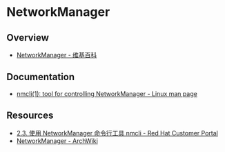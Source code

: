 # NetworkManager

## Overview

- [NetworkManager - 维基百科](https://zh.wikipedia.org/wiki/NetworkManager)

## Documentation

- [nmcli(1): tool for controlling NetworkManager - Linux man page](https://linux.die.net/man/1/nmcli)

## Resources

- [2.3. 使用 NetworkManager 命令行工具 nmcli - Red Hat Customer Portal](https://access.redhat.com/documentation/zh-CN/Red_Hat_Enterprise_Linux/7/html/Networking_Guide/sec-Using_the_NetworkManager_Command_Line_Tool_nmcli.html)
- [NetworkManager - ArchWiki](https://wiki.archlinux.org/index.php/NetworkManager)
